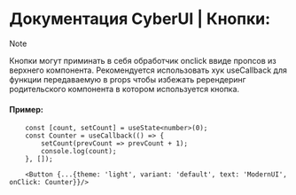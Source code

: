 # Документация CyberUI | Кнопки:
> [!NOTE]
> Кнопки могут приминать в себя обработчик onclick ввиде пропсов из верхнего компонента. Рекомендуется использовать хук useCallback для функции передаваемую в props чтобы избежать ререндеринг родительского компонента в котором используется кнопка.

#### Пример:
```
	const [count, setCount] = useState<number>(0);
	const Counter = useCallback(() => {
	    setCount(prevCount => prevCount + 1);
	    console.log(count);
	}, []);

    <Button {...{theme: 'light', variant: 'default', text: 'ModernUI', onClick: Counter}}/>
```